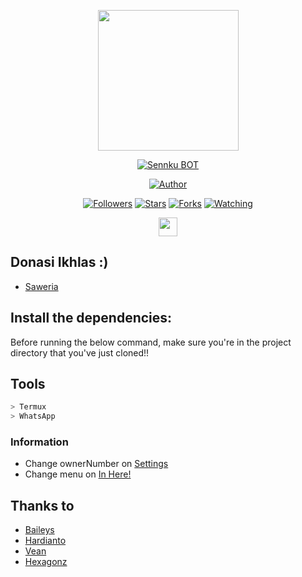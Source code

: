<p align="center">
<img src="https://avatars.githubusercontent.com/SenkuXZ" width="225" height="225"/>
</p>
<p align="center">
<a href="#"><img title="Sennku BOT" src="https://img.shields.io/badge/SenkuXZ BOT-blue?colorA=%23ff0000&colorB=%23017e40&style=for-the-badge"></a>
</p>

<p align="center">
<a href="https://github.com/SenkuXZ"><img title="Author" src="https://img.shields.io/badge/Author-Rapaa-blue.svg?style=for-the-badge&logo=github"></a>
</p>
<p align="center">
<a href="https://github.com/SenkuXZ/followers"><img title="Followers" src="https://img.shields.io/github/followers/SenkuXZ?color=blue&style=flat-square"></a>
<a href="https://github.com/SenkuXZ/megumikato2/stargazers/"><img title="Stars" src="https://img.shields.io/github/stars/SenkuXZ/Bot-Wa?color=red&style=flat-square"></a>
<a href="https://github.com/SenkuXZ/megumikato2/network/members"><img title="Forks" src="https://img.shields.io/github/forks/SenkuXZ/Bot-Wa?color=red&style=flat-square"></a>
<a href="https://github.com/SenkuXZ/megumikato2/watchers"><img title="Watching" src="https://img.shields.io/github/watchers/SenkuXZ/Bot-Wa?label=Watchers&color=blue&style=flat-square"></a>
</p>
<p align='center'>
   <a href="https://instagram.com/021Senkuu_"><img height="30" src="https://github.com/TobyG74/TobyG74/blob/main/instagram.jpg?raw=true"></a>
</P>


## Donasi Ikhlas :)
* [Saweria](https://saweria.co/Senkuu)


## Install the dependencies:
Before running the below command, make sure you're in the project directory that
you've just cloned!!

## Tools

```bash
> Termux
> WhatsApp
```


### Information
- Change ownerNumber on [Settings](https://github.com/SenkuXZ/Bot-Wa/blob/main/database/settings.json#L5)
- Change menu on [In Here!](https://github.com/SenkuXZ/Bot-Wa/blob/main/lib/menu.js#L2)


## Thanks to
- [Baileys](https://github.com/adiwajshing/Baileys)
- [Hardianto](https://github.com/hardiantojek93)
- [Vean](https://github.com/Veanyxz)
- [Hexagonz](https://github.com/Hexagonz)
